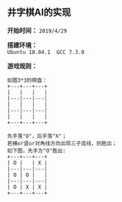 ## 井字棋AI的实现
**开始时间：**
`2019/4/29`

**搭建环境：**   
`Ubuntu 18.04.1  GCC 7.3.0`

**游戏规则：**
```
如图3*3的棋盘：
+---+---+---+    
|   |   |   |
|---|---|---|
|   |   |   |
|---|---|---|
|   |   |   |
+---+---+---+

先手落"O"，后手落"X"；
若横or竖or对角线方向出现三子连线，则胜出；
如下图，先手方"O"胜出:
+---+---+---+    
| O |   | X |
|---|---|---|
| O | O |   |
|---|---|---|
| O | X | X |
+---+---+---+

```
